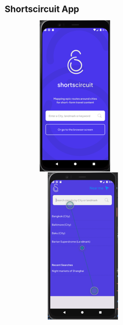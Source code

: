 # Shortscircuit App

<p align="center">
  <img src="ss7.png" alt="Splash Screen" width="45%" style="margin-right: 10%;"/>
  <img src="ss6.png" alt="Image 2" width="45%"/>
</p>

